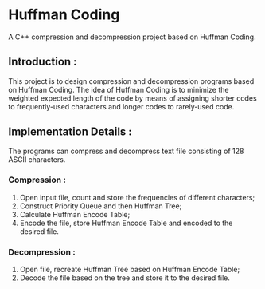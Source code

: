 # Huffman Coding
A C++ compression and decompression project based on Huffman Coding.

## Introduction :

This project is to design compression and decompression programs based on Huffman Coding.
The idea of Huffman Coding is to minimize the weighted expected length of the code by means of assigning shorter codes to frequently-used characters and longer codes to rarely-used code.

## Implementation Details :

The programs can compress and decompress text file consisting of 128 ASCII characters.

### Compression :

1. Open input file, count and store the frequencies of different characters;
2. Construct Priority Queue and then Huffman Tree;
3. Calculate Huffman Encode Table;
4. Encode the file, store Huffman Encode Table and encoded to the desired file.

### Decompression :

1. Open file, recreate Huffman Tree based on Huffman Encode Table;
2. Decode the file based on the tree and store it to the desired file.
